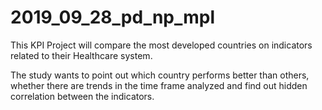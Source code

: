# 2019_09_28_pd_np_mpl

This KPI Project will compare the most developed countries on indicators related to their Healthcare system. 

The study wants to point out which country performs better than others, whether there are trends in the time frame analyzed and find out hidden correlation between the indicators.
